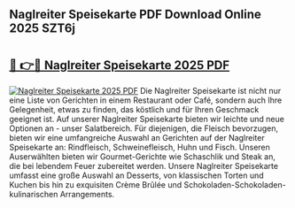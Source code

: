 ## Naglreiter Speisekarte PDF Download Online 2025 SZT6j

# <h2><a href="http://gc68cme.nevu.top/?p=Naglreiter+Speisekarte">🔗 👉🔴 Naglreiter Speisekarte 2025 PDF</a></h2>

[![Naglreiter Speisekarte 2025 PDF](https://i.imgur.com/dBaPXMq.png)](http://gc68cme.nevu.top/?p=Naglreiter+Speisekarte)
Die Naglreiter Speisekarte ist nicht nur eine Liste von Gerichten in einem Restaurant oder Café, sondern auch Ihre Gelegenheit, etwas zu finden, das köstlich und für Ihren Geschmack geeignet ist. Auf unserer Naglreiter Speisekarte bieten wir leichte und neue Optionen an - unser Salatbereich. Für diejenigen, die Fleisch bevorzugen, bieten wir eine umfangreiche Auswahl an Gerichten auf der Naglreiter Speisekarte an: Rindfleisch, Schweinefleisch, Huhn und Fisch. Unseren Auserwählten bieten wir Gourmet-Gerichte wie Schaschlik und Steak an, die bei lebendem Feuer zubereitet werden. Unsere Naglreiter Speisekarte umfasst eine große Auswahl an Desserts, von klassischen Torten und Kuchen bis hin zu exquisiten Crème Brûlée und Schokoladen-Schokoladen-kulinarischen Arrangements.
